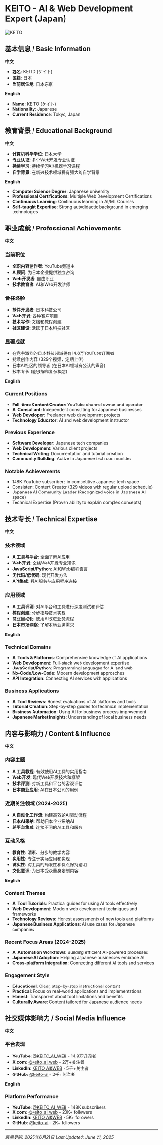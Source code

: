 # KEITO - AI & Web Development Expert (Japan)

![KEITO](/home/ubuntu/ai-rockstars/images/portraits/keito.jpg)

## 基本信息 / Basic Information

**中文**
- **姓名**: KEITO (ケイト)
- **国籍**: 日本
- **当前居住地**: 日本东京

**English**
- **Name**: KEITO (ケイト)
- **Nationality**: Japanese
- **Current Residence**: Tokyo, Japan

## 教育背景 / Educational Background

**中文**
- **计算机科学学位**: 日本大学
- **专业认证**: 多个Web开发专业认证
- **持续学习**: 持续学习AI/机器学习课程
- **自学背景**: 在新兴技术领域拥有强大的自学背景

**English**
- **Computer Science Degree**: Japanese university
- **Professional Certifications**: Multiple Web Development Certifications
- **Continuous Learning**: Continuous learning in AI/ML Courses
- **Self-taught Expertise**: Strong autodidactic background in emerging technologies

## 职业成就 / Professional Achievements

**中文**
### 当前职位
- **全职内容创作者**: YouTube频道主
- **AI顾问**: 为日本企业提供独立咨询
- **Web开发者**: 自由职业
- **技术教育者**: AI和Web开发讲师

### 曾任经验
- **软件开发者**: 日本科技公司
- **Web开发**: 各种客户项目
- **技术写作**: 文档和教程创建
- **社区建设**: 活跃于日本科技社区

### 显著成就
- 在竞争激烈的日本科技领域拥有14.8万YouTube订阅者
- 持续创作内容 (329个视频，定期上传)
- 日本AI社区的领导者 (在日本AI领域有公认的声音)
- 技术专长 (能够解释复杂概念)

**English**
### Current Positions
- **Full-time Content Creator**: YouTube channel owner and operator
- **AI Consultant**: Independent consulting for Japanese businesses
- **Web Developer**: Freelance web development projects
- **Technology Educator**: AI and web development instructor

### Previous Experience
- **Software Developer**: Japanese tech companies
- **Web Development**: Various client projects
- **Technical Writing**: Documentation and tutorial creation
- **Community Building**: Active in Japanese tech communities

### Notable Achievements
- 148K YouTube subscribers in competitive Japanese tech space
- Consistent Content Creator (329 videos with regular upload schedule)
- Japanese AI Community Leader (Recognized voice in Japanese AI space)
- Technical Expertise (Proven ability to explain complex concepts)

## 技术专长 / Technical Expertise

**中文**
### 技术领域
- **AI工具与平台**: 全面了解AI应用
- **Web开发**: 全栈Web开发专业知识
- **JavaScript/Python**: AI和Web编程语言
- **无代码/低代码**: 现代开发方法
- **API集成**: 将AI服务与应用程序连接

### 应用领域
- **AI工具评测**: 对AI平台和工具进行深度测试和评估
- **教程创建**: 分步指导技术实现
- **商业自动化**: 使用AI改进业务流程
- **日本市场洞察**: 了解本地业务需求

**English**
### Technical Domains
- **AI Tools & Platforms**: Comprehensive knowledge of AI applications
- **Web Development**: Full-stack web development expertise
- **JavaScript/Python**: Programming languages for AI and web
- **No-Code/Low-Code**: Modern development approaches
- **API Integration**: Connecting AI services with applications

### Business Applications
- **AI Tool Reviews**: Honest evaluations of AI platforms and tools
- **Tutorial Creation**: Step-by-step guides for technical implementation
- **Business Automation**: Using AI for business process improvement
- **Japanese Market Insights**: Understanding of local business needs

## 内容与影响力 / Content & Influence

**中文**
### 内容主题
- **AI工具教程**: 有效使用AI工具的实用指南
- **Web开发**: 现代Web开发技术和框架
- **技术评测**: 对新工具和平台的客观评估
- **日本商业应用**: AI在日本公司的用例

### 近期关注领域 (2024-2025)
- **AI自动化工作流**: 构建高效的AI驱动流程
- **日本AI采纳**: 帮助日本企业采纳AI
- **跨平台集成**: 连接不同的AI工具和服务

### 互动风格
- **教育性**: 清晰、分步的教学内容
- **实用性**: 专注于实际应用和实现
- **诚实性**: 对工具的局限性和优点保持透明
- **文化意识**: 为日本受众量身定制内容

**English**
### Content Themes
- **AI Tool Tutorials**: Practical guides for using AI tools effectively
- **Web Development**: Modern web development techniques and frameworks
- **Technology Reviews**: Honest assessments of new tools and platforms
- **Japanese Business Applications**: AI use cases for Japanese companies

### Recent Focus Areas (2024-2025)
- **AI Automation Workflows**: Building efficient AI-powered processes
- **Japanese AI Adoption**: Helping Japanese businesses embrace AI
- **Cross-platform Integration**: Connecting different AI tools and services

### Engagement Style
- **Educational**: Clear, step-by-step instructional content
- **Practical**: Focus on real-world applications and implementations
- **Honest**: Transparent about tool limitations and benefits
- **Culturally Aware**: Content tailored for Japanese audience needs

## 社交媒体影响力 / Social Media Influence

**中文**
### 平台表现
- **YouTube**: [@KEITO_AI_WEB](https://youtube.com/@KEITO_AI_WEB) - 14.8万订阅者
- **X.com**: [@keito_ai_web](https://x.com/keito_ai_web) - 2万+关注者
- **LinkedIn**: [KEITO AI&WEB](https://linkedin.com/in/keito-ai-web) - 5千+关注者
- **GitHub**: [@keito-ai](https://github.com/keito-ai) - 2千+关注者

**English**
### Platform Performance
- **YouTube**: [@KEITO_AI_WEB](https://youtube.com/@KEITO_AI_WEB) - 148K subscribers
- **X.com**: [@keito_ai_web](https://x.com/keito_ai_web) - 20K+ followers
- **LinkedIn**: [KEITO AI&WEB](https://linkedin.com/in/keito-ai-web) - 5K+ followers
- **GitHub**: [@keito-ai](https://github.com/keito-ai) - 2K+ followers

---

*最后更新: 2025年6月21日*
*Last Updated: June 21, 2025*

